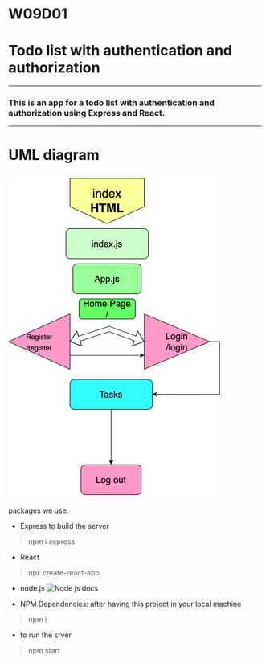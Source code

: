 # W09D01
# Todo list with authentication and authorization
---
### This is an app for a todo list with authentication and authorization using Express and React.

---
# UML diagram 
![alttext](https://github.com/Ghadier-Alenezi/W09D01/blob/main/Untitled%20Diagram.drawio.png)
---
packages we use: 
*  Express to build the server

> npm i express

* React
> npx create-react-app

* node.js
![Node js docs](https://nodejs.org/en/)

* NPM Dependencies: after having this project in your local machine
> npm i

* to run the srver
> npm start